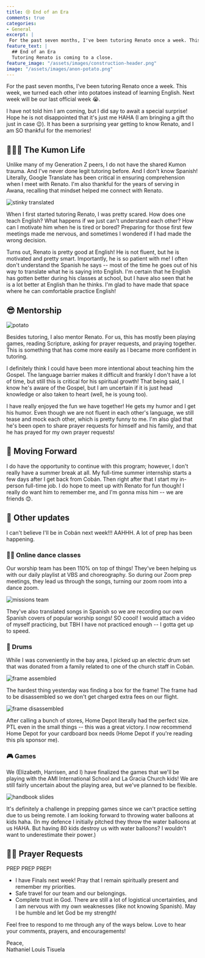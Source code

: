 ```yaml
---
title: 😢 End of an Era
comments: true
categories:
- General
excerpt: |
 For the past seven months, I've been tutoring Renato once a week. This week, we turned each other into potatoes...
feature_text: |
  ## End of an Era
  Tutoring Renato is coming to a close.
feature_image: "/assets/images/construction-header.png"
image: "/assets/images/anon-potato.png"
---
```


For the past seven months, I've been tutoring Renato once a week. This week, we turned each other into potatoes instead of learning English. Next week will be our last official week 😭. 

I have not told him I am coming, but I did say to await a special surprise! Hope he is not disappointed that it's just me HAHA (I am bringing a gift tho just in case 😉). It has been a surprising year getting to know Renato, and I am SO thankful for the memories!

## 👨🏽‍🏫 The Kumon Life

Unlike many of my Generation Z peers, I do not have the shared Kumon trauma. And I've never done legit tutoring before. And I don't know Spanish! Literally, Google Translate has been critical in ensuring comprehension when I meet with Renato. I'm also thankful for the years of serving in Awana, recalling that mindset helped me connect with Renato.

![stinky translated](/assets/images/stinky-translated.gif)

When I first started tutoring Renato, I was pretty scared. How does one teach English? What happens if we just can't understand each other? How can I motivate him when he is tired or bored? Preparing for those first few meetings made me nervous, and sometimes I wondered if I had made the wrong decision.

Turns out, Renato is pretty good at English! He is not fluent, but he is motivated and pretty smart. Importantly, he is so patient with me! I often don't understand the Spanish he says -- most of the time he goes out of his way to translate what he is saying into English. I'm certain that he English has gotten better during his classes at school, but I have also seen that he is a lot better at English than he thinks. I'm glad to have made that space where he can comfortable practice English!

## 😎 Mentorship

![potato](/assets/images/anon-potato.png)

Besides tutoring, I also mentor Renato. For us, this has mostly been playing games, reading Scripture, asking for prayer requests, and praying together. This is something that has come more easily as I became more confident in tutoring. 

I definitely think I could have been more intentional about teaching him the Gospel. The language barrier makes it difficult and frankly I don't have a lot of time, but still this is critical for his spiritual growth! That being said, I know he's aware of the Gospel, but I am uncertain if it is just head knowledge or also taken to heart (well, he is young too). 

I have really enjoyed the fun we have together! He gets my humor and I get his humor. Even though we are not fluent in each other's language, we still tease and mock each other, which is pretty funny to me. I'm also glad that he's been open to share prayer requests for himself and his family, and that he has prayed for my own prayer requests!

## 🥺 Moving Forward

I do have the opportunity to continue with this program; however, I don't really have a summer break at all. My full-time summer internship starts a few days after I get back from Cobán. Then right after that I start my in-person full-time job. I do hope to meet up with Renato for fun though! I really do want him to remember me, and I'm gonna miss him -- we are friends 😊.

## 👀 Other updates

I can't believe I'll be in Cobán next week!!! AAHHH. A lot of prep has been happening.

### 🕺🏾 Online dance classes

Our worship team has been 110% on top of things! They've been helping us with our daily playlist at VBS and choreography. So during our Zoom prep meetings, they lead us through the songs, turning our zoom room into a dance zoom.

![missions team](/assets/images/missions-photoshopped.jpg)

They've also translated songs in Spanish so we are recording our own Spanish covers of popular worship songs! SO coool! I would attach a video of myself practicing, but TBH I have not practiced enough -- I gotta get up to speed. 

### 🥁 Drums

While I was conveniently in the bay area, I picked up an electric drum set that was donated from a family related to one of the church staff in Cobán. 

![frame assembled](/assets/images/frame-assembled.jpg)

The hardest thing yesterday was finding a box for the frame! The frame had to be disassembled so we don't get charged extra fees on our flight. 

![frame disassembled](/assets/images/frame-disassembled.jpg)

After calling a bunch of stores, Home Depot literally had the perfect size. PTL even in the small things -- this was a great victory. I now recommend Home Depot for your cardboard box needs (Home Depot if you're reading this pls sponsor me). 

### 🎮 Games

We (Elizabeth, Harrisen, and I) have finalized the games that we'll be playing with the AMI International School and La Gracia Church kids! We are still fairly uncertain about the playing area, but we've planned to be flexible. 

![handbook slides](/assets/images/games-handbook-slide.png)

It's definitely a challenge in prepping games since we can't practice setting due to us being remote. I am looking forward to throwing water balloons at kids haha. (In my defence I initially pitched they throw the water balloons at us HAHA. But having 80 kids destroy us with water balloons? I wouldn't want to underestimate their power.)

## 🙏🏽 Prayer Requests

PREP PREP PREP!  
* I have Finals next week! Pray that I remain spiritually present and remember my priorities.  
* Safe travel for our team and our belongings.  
* Complete trust in God. There are still a lot of logistical uncertainties, and I am nervous with my own weaknesses (like not knowing Spanish). May I be humble and let God be my strength!   

Feel free to respond to me through any of the ways below. Love to hear your comments, prayers, and encouragements!

Peace,  
Nathaniel Louis Tisuela